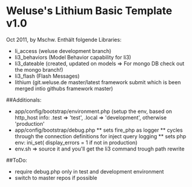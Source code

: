 # Weluse's Lithium Basic Template v1.0
Oct 2011, by Mschw.
Enthält folgende Libraries:
 * li_access (weluse development branch)
 * li3_behaviors (Model Behavior capability for li3)
 * li3_dateable (created, updated on models => For mongo DB check out the mongo branch!)
 * li3_flash (Flash Messages)
 * lithium (git.weluse.de master/latest framework submit which is been merged intio githubs framework master)
 
 ##Additionals:
 * app/config/bootstrap/environment.php (setup the env, based on http_host info: .test => 'test', .local => 'development', otherwise 'production'
 * app/config/bootstrap/debug.php 
 ** sets fire_php as logger
 ** cycles through the connection definitions for inject query logging
 ** sets php env: ini_set( display_errors = 1 if not in production)
 * env.sh => source it and you'll get the li3 command trough path rewrite
 
 ##ToDo:
 * require debug.php only in test and development environment
 * switch to master repos if possible